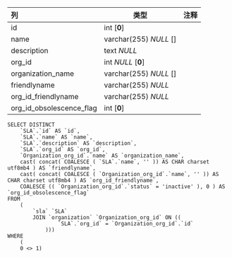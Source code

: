 | 列                       | 类型                   | 注释 |
| :----------------------- | ---------------------- | ---- |
| id                       | int [**0**]            |      |
| name                     | varchar(255) *NULL* [] |      |
| description              | text *NULL*            |      |
| org_id                   | int *NULL* [**0**]     |      |
| organization_name        | varchar(255) *NULL* [] |      |
| friendlyname             | varchar(255) *NULL*    |      |
| org_id_friendlyname      | varchar(255) *NULL*    |      |
| org_id_obsolescence_flag | int [**0**]            |      |

```
SELECT DISTINCT
	`SLA`.`id` AS `id`,
	`SLA`.`name` AS `name`,
	`SLA`.`description` AS `description`,
	`SLA`.`org_id` AS `org_id`,
	`Organization_org_id`.`name` AS `organization_name`,
	cast( concat( COALESCE ( `SLA`.`name`, '' )) AS CHAR charset utf8mb4 ) AS `friendlyname`,
	cast( concat( COALESCE ( `Organization_org_id`.`name`, '' )) AS CHAR charset utf8mb4 ) AS `org_id_friendlyname`,
	COALESCE (( `Organization_org_id`.`status` = 'inactive' ), 0 ) AS `org_id_obsolescence_flag` 
FROM
	(
		`sla` `SLA`
		JOIN `organization` `Organization_org_id` ON ((
				`SLA`.`org_id` = `Organization_org_id`.`id` 
			))) 
WHERE
	(
	0 <> 1)
```

